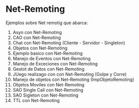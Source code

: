# Net-Remoting
 Ejemplos sobre Net remotig que abarca: 
 1) Asyn con Net-Remoting 
 2) CAO con Net-Remoting 
 3) Chat con Net-Remoting (Cliente - Servidor - Singleton) 
 4) Objetos con Net-Remoting 
 5) Ejemplo basico con Net-Remoting 
 6) Manejo de Eventos con Net-Remoting 
 7) Manejo de Exceciones con Net-Remoting 
 8) Gestot de Datos con Net-Remoting 
 9) JUego realizago con con Net-Remoting (Golpe y Corre) 
 10) Manejo de objetos con Net-Remoting (ImpObjetoRemoting) 
 11) Objetos Moviles con Net-Remoting 
 12) SAO Single Call con Net-Remoting 
 13) SAO Sigleton con Net-Remoting 
 14) TTL con Net-Remoting
